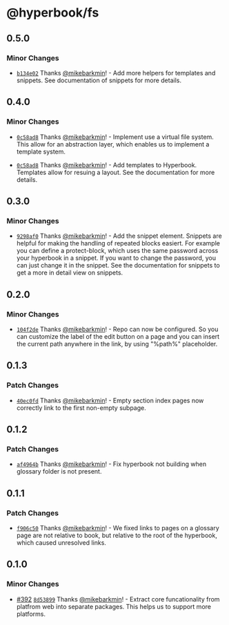 # @hyperbook/fs

## 0.5.0

### Minor Changes

- [`b134e02`](https://github.com/openpatch/hyperbook/commit/b134e027db1b11cbd0a7e46858dfa60b93c05653) Thanks [@mikebarkmin](https://github.com/mikebarkmin)! - Add more helpers for templates and snippets. See documentation of snippets for more details.

## 0.4.0

### Minor Changes

- [`0c58ad8`](https://github.com/openpatch/hyperbook/commit/0c58ad80c3c8b145868d2c0303d42478ec0a9978) Thanks [@mikebarkmin](https://github.com/mikebarkmin)! - Implement use a virtual file system. This allow for an abstraction layer, which enables us to implement a template system.

- [`0c58ad8`](https://github.com/openpatch/hyperbook/commit/0c58ad80c3c8b145868d2c0303d42478ec0a9978) Thanks [@mikebarkmin](https://github.com/mikebarkmin)! - Add templates to Hyperbook. Templates allow for resuing a layout. See the documentation for more details.

## 0.3.0

### Minor Changes

- [`9298af0`](https://github.com/openpatch/hyperbook/commit/9298af040b16836c632e234f6ccbb61d67e1246d) Thanks [@mikebarkmin](https://github.com/mikebarkmin)! - Add the snippet element. Snippets are helpful for making the handling of repeated blocks easiert. For example you can define a protect-block, which uses the same password across your hyperbook in a snippet. If you want to change the password, you can just change it in the snippet. See the documentation for snippets to get a more in detail view on snippets.

## 0.2.0

### Minor Changes

- [`104f2de`](https://github.com/openpatch/hyperbook/commit/104f2de6fa054ecadaf19811c5f8c3c560ca5a64) Thanks [@mikebarkmin](https://github.com/mikebarkmin)! - Repo can now be configured. So you can customize the label of the edit button on a page and you can insert the current path anywhere in the link, by using "%path%" placeholder.

## 0.1.3

### Patch Changes

- [`40ec0fd`](https://github.com/openpatch/hyperbook/commit/40ec0fde2cbb2ef823bf11be2b2db365f8c37d9c) Thanks [@mikebarkmin](https://github.com/mikebarkmin)! - Empty section index pages now correctly link to the first non-empty subpage.

## 0.1.2

### Patch Changes

- [`af4964b`](https://github.com/openpatch/hyperbook/commit/af4964b7c1c12134a1d08f74d387e8b42844b4a5) Thanks [@mikebarkmin](https://github.com/mikebarkmin)! - Fix hyperbook not building when glossary folder is not present.

## 0.1.1

### Patch Changes

- [`f906c50`](https://github.com/openpatch/hyperbook/commit/f906c5075ec26263f90fabfa2a8ad556619c86da) Thanks [@mikebarkmin](https://github.com/mikebarkmin)! - We fixed links to pages on a glossary page are not relative to book, but relative to the root of the hyperbook, which caused unresolved links.

## 0.1.0

### Minor Changes

- [#392](https://github.com/openpatch/hyperbook/pull/392) [`8d53899`](https://github.com/openpatch/hyperbook/commit/8d538999fc924f7b3e3115416cba4978c9589b68) Thanks [@mikebarkmin](https://github.com/mikebarkmin)! - Extract core funcationality from platfrom web into separate packages. This helps us to support more platforms.
